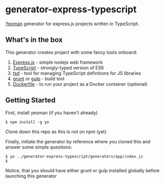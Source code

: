 # generator-express-typescript
[Yeoman](http://yeoman.io) generator for express.js projects written in TypeScript.

## What's in the box

This generator creates project with some fancy tools onboard:

1. [Express.js](http://expressjs.com) - simple nodejs web framework
2. [TypeScript](https://github.com/Microsoft/TypeScript) - strongly-typed version of ES6
3. [tsd](https://github.com/DefinitelyTyped/tsd) - tool for managing TypeScript definitions for JS libraries
4. [grunt](http://gruntjs.com) or [gulp](http://gulpjs.com) - build tool
5. [Dockerfile](https://www.docker.com) - to run your project as a Docker container (optional)

## Getting Started

First, install yeoman (if you haven't already)

```
$ npm install -g yo
```

Clone down this repo as this is not on npm (yet)

Finally, initiate the generator by reference where you cloned this and answer some simple questions:

```
$ yo ../generator-express-typescript/generators/app/index.js
$ 
```

Notice, that you should have either grunt or gulp installed globally before launching this generator

